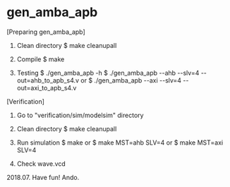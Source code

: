 # gen_amba_apb

[Preparing gen_amba_apb]

1. Clean directory
   $ make cleanupall

2. Compile
   $ make

3. Testing
   $ ./gen_amba_apb -h
   $ ./gen_amba_apb --ahb --slv=4 --out=ahb_to_apb_s4.v
   or 
   $ ./gen_amba_apb --axi --slv=4 --out=axi_to_apb_s4.v

[Verification]

1. Go to "verification/sim/modelsim" directory

2. Clean directory
   $ make cleanupall

3. Run simulation
   $ make
   or
   $ make MST=ahb SLV=4
   or
   $ make MST=axi SLV=4

4. Check wave.vcd

2018.07.
Have fun!
Ando.
